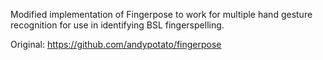 Modified implementation of Fingerpose to work for multiple hand gesture recognition for use in identifying BSL fingerspelling.

Original: https://github.com/andypotato/fingerpose
